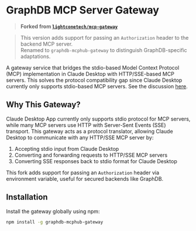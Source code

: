 # GraphDB MCP Server Gateway

> **Forked from [`lightconetech/mcp-gateway`](https://github.com/lightconetech/mcp-gateway)**

> This version adds support for passing an `Authorization` header to the backend MCP server.  
> Renamed to `graphdb-mcphub-gateway` to distinguish GraphDB-specific adaptations.

A gateway service that bridges the stdio-based Model Context Protocol (MCP) implementation in Claude Desktop with HTTP/SSE-based MCP servers. This solves the protocol compatibility gap since Claude Desktop currently only supports stdio-based MCP servers. See the discussion [here](https://github.com/orgs/modelcontextprotocol/discussions/16).

## Why This Gateway?

Claude Desktop App currently only supports stdio protocol for MCP servers, while many MCP servers use HTTP with Server-Sent Events (SSE) transport. This gateway acts as a protocol translator, allowing Claude Desktop to communicate with any HTTP/SSE MCP server by:
1. Accepting stdio input from Claude Desktop
2. Converting and forwarding requests to HTTP/SSE MCP servers
3. Converting SSE responses back to stdio format for Claude Desktop

This fork adds support for passing an `Authorization` header via environment variable, useful for secured backends like GraphDB.

## Installation

Install the gateway globally using npm:

```bash
npm install -g graphdb-mcphub-gateway